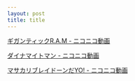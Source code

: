 ```yaml
---
layout: post
title: title
---
```

[ギガンティックR.A.M - ニコニコ動画](https://www.nicovideo.jp/watch/sm38348566)

[ダイナマイトマン - ニコニコ動画](https://www.nicovideo.jp/watch/sm32768702)

[マサカリブレイドーンだYO! - ニコニコ動画](https://www.nicovideo.jp/watch/sm34962217)